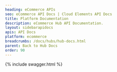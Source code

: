 ```yaml
---
heading: eCommerce APIs
seo: eCommerce API Docs | Cloud Elements API Docs
title: Platform Documentation
description: eCommerce Hub API Documentation.
layout: sidebarapidocs
apis: API Docs
platform: ecommerce
breadcrumbs: /docs/hubs/hub-docs.html
parent: Back to Hub Docs
order: 90
---
```


{% include swagger.html %}
